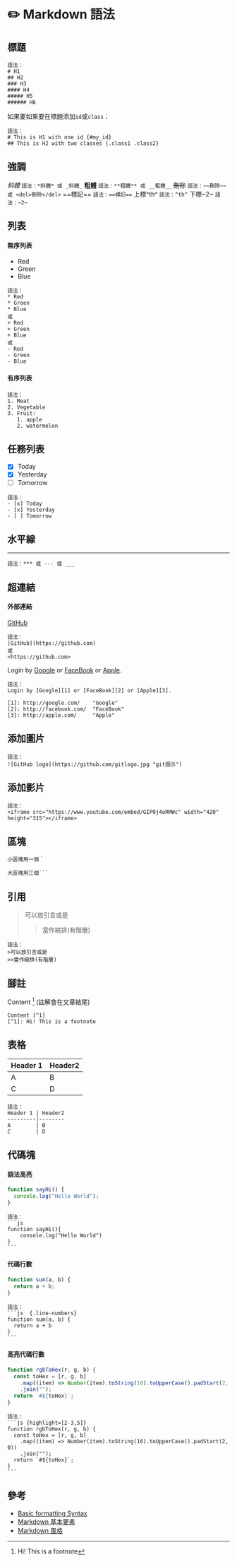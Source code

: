 # ✏️ Markdown 語法

## 標題

```
語法：
# H1
## H2
### H3
#### H4
##### H5
###### H6
```

如果要如果要在標題添加`id`或`class`：

```
語法：
# This is H1 with one id {#my_id}
## This is H2 with two classes {.class1 .class2}
```

## 強調

_斜體_
`語法：*斜體* 或 _斜體_`
**粗體**
`語法：**粗體** 或 __粗體__`
~~刪除~~
`語法：~~刪除~~ 或 <del>刪除</del>`
==標記==
`語法：==標記==`
上標^th^
`語法：^th^`
下標~2~
`語法：~2~`

## 列表

#### 無序列表

- Red
- Green
- Blue

```
語法：
* Red
* Green
* Blue
或
+ Red
+ Green
+ Blue
或
- Red
- Green
- Blue
```

#### 有序列表

```
語法：
1. Meat
2. Vegetable
3. Fruit:
   1. apple
   2. watermelon
```

## 任務列表

- [x] Today
- [x] Yesterday
- [ ] Tomorrow

```
語法：
- [x] Today
- [x] Yesterday
- [ ] Tomorrow
```

## 水平線

---

```
語法：*** 或 --- 或 ___
```

## 超連結

#### 外部連結

[GitHub](https://github.com)

```
語法：
[GitHub](https://github.com)
或
<https://github.com>
```

Login by [Google][1] or [FaceBook][2] or [Apple][3].

[1]: http://google.com/ "Google"
[2]: http://facebook.com/ "FaceBook"
[3]: http://apple.com/ "Apple"

```
語法：
Login by [Google][1] or [FaceBook][2] or [Apple][3].

[1]: http://google.com/    "Google"
[2]: http://facebook.com/  "FaceBook"
[3]: http://apple.com/     "Apple"
```

## 添加圖片

```
語法：
![GitHub logo](https://github.com/gitlogo.jpg "git圖示")
```

## 添加影片

```
語法：
<iframe src="https://www.youtube.com/embed/GIP0j4oRMWc" width="420" height="315"></iframe>
```

## 區塊

`小區塊用一個` `

````
大區塊用三個```
````

## 引用

> 可以放引言或是
>
> > 當作縮排(有階層)

```
語法：
>可以放引言或是
>>當作縮排(有階層)
```

## 腳註

Content [^1] (註解會在文章結尾)
[^1]: Hi! This is a footnote

```
Content [^1]
[^1]: Hi! This is a footnote
```

## 表格

| Header 1 | Header2 |
| -------- | ------- |
| A        | B       |
| C        | D       |

```
語法：
Header 1 | Header2
---------|--------
A        | B
C        | D
```

## 代碼塊

#### 語法高亮

```js
function sayHi() {
  console.log("Hello World");
}
```

````
語法：
```js
function sayHi(){
    console.log("Hello World")
}
```
````

#### 代碼行數

```js {.line-numbers}
function sum(a, b) {
  return a + b;
}
```

````
語法：
```js  {.line-numbers}
function sum(a, b) {
  return a + b
}
```
````

#### 高亮代碼行數

```js {highlight=[2-3,5]}
function rgbToHex(r, g, b) {
  const toHex = [r, g, b]
    .map((item) => Number(item).toString(16).toUpperCase().padStart(2, 0))
    .join("");
  return `#${toHex}`;
}
```

````
語法：
```js {highlight=[2-3,5]}
function rgbToHex(r, g, b) {
  const toHex = [r, g, b]
    .map((item) => Number(item).toString(16).toUpperCase().padStart(2, 0))
    .join("");
  return `#${toHex}`;
}
```
````

## 參考

- [Basic formatting Syntax](https://docs.github.com/zh/get-started/writing-on-github/getting-started-with-writing-and-formatting-on-github/basic-writing-and-formatting-syntax)
- [Markdown 基本要素](https://shd101wyy.github.io/markdown-preview-enhanced/#/zh-tw/markdown-basics)
- [Markdown 風格](https://kingofamani.gitbooks.io/git-teach/content/chapter_6_gitbook/markdown.html)
